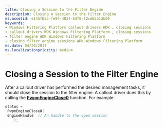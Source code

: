 ```yaml
---
title: Closing a Session to the Filter Engine
description: Closing a Session to the Filter Engine
ms.assetid: e145fb8c-fe9f-4834-8df0-f2ceb5b13b09
keywords:
- Windows Filtering Platform callout drivers WDK , closing sessions
- callout drivers WDK Windows Filtering Platform , closing sessions
- filter engine WDK Windows Filtering Platform
- closing filter engine sessions WDK Windows Filtering Platform
ms.date: 04/20/2017
ms.localizationpriority: medium
---
```


# Closing a Session to the Filter Engine


After a callout driver has performed the desired management tasks, it should close the session to the filter engine. A callout driver does this by calling the [**FwpmEngineClose0**](/windows-hardware/drivers/ddi/fwpmk/nf-fwpmk-fwpmengineclose0) function. For example:

```C++
status =
 FwpmEngineClose0(
 engineHandle  // An handle to the open session
    );
```

 

